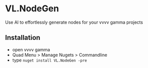 # VL.NodeGen 

Use AI to effortlessly generate nodes for your vvvv gamma projects

## Installation

- open vvvv gamma
- Quad Menu > Manage Nugets > Commandline
- type `nuget install VL.NodeGen -pre`
